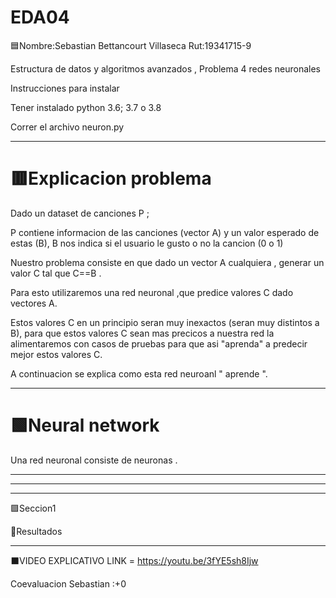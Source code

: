 # EDA04

🟦Nombre:Sebastian Bettancourt Villaseca Rut:19341715-9


Estructura de datos y algoritmos avanzados , Problema 4 redes neuronales

Instrucciones para instalar

Tener instalado python 3.6; 3.7 o 3.8

Correr el archivo neuron.py

-----------------------------------------------------


# 🟥Explicacion problema

Dado un dataset de canciones P ;

P contiene informacion de las canciones (vector A) y un valor esperado de estas (B), B nos indica si el usuario le gusto o no la cancion (0 o 1)

Nuestro problema consiste en que dado un vector A cualquiera , generar un valor C tal que C==B .




Para esto utilizaremos una red neuronal ,que predice valores C dado vectores A. 

Estos valores C en un principio seran muy inexactos (seran muy distintos a B), para que estos valores C sean mas precicos a nuestra red la alimentaremos con casos de pruebas para que asi "aprenda" a predecir mejor estos valores C.

A continuacion se explica como esta red neuroanl " aprende ".

---------------------------------------------------

 
# 🟩Neural network 

Una red neuronal consiste de neuronas .



------------------------------------------


  

------------------------------






-------------------------

🟪Seccion1


🔴Resultados


------


⬛VIDEO EXPLICATIVO LINK = https://youtu.be/3fYE5sh8Ijw


Coevaluacion 
Sebastian :+0
